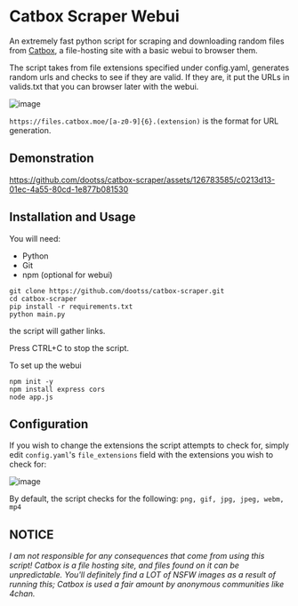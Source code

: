 # Catbox Scraper Webui

An extremely fast python script for scraping and downloading random files from [Catbox](https://catbox.moe), a file-hosting site with a basic webui to browser them.

The script takes from file extensions specified under config.yaml, generates random urls and checks to see if they are valid. If they are, it put the URLs in valids.txt that you can browser later with the webui.

![image](https://github.com/EMRD95/catbox-scraper-webui/assets/114953576/6b113033-5f8a-4665-8b14-a5711f70d75d)

`https://files.catbox.moe/[a-z0-9]{6}.(extension)` is the format for URL generation.

## Demonstration
https://github.com/dootss/catbox-scraper/assets/126783585/c0213d13-01ec-4a55-80cd-1e877b081530

## Installation and Usage
You will need:
- Python
- Git
- npm (optional for webui)
```
git clone https://github.com/dootss/catbox-scraper.git
cd catbox-scraper
pip install -r requirements.txt
python main.py
```
the script will gather links.

Press CTRL+C to stop the script.

To set up the webui

```
npm init -y
npm install express cors
node app.js
```

## Configuration
If you wish to change the extensions the script attempts to check for, simply edit `config.yaml`'s `file_extensions` field with the extensions you wish to check for:

![image](https://github.com/dootss/catbox-scraper/assets/126783585/726ebad4-9fa9-4807-bafe-28f3867c6949)

By default, the script checks for the following: `png, gif, jpg, jpeg, webm, mp4`

## NOTICE
*I am not responsible for any consequences that come from using this script! Catbox is a file hosting site, and files found on it can be unpredictable. You'll definitely find a LOT of NSFW images as a result of running this; Catbox is used a fair amount by anonymous communities like 4chan.*


